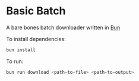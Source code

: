 # Basic Batch

A bare bones batch downloader written in [Bun](https://bun.sh)

To install dependencies:

```bash
bun install
```

To run:

```bash
bun run download <path-to-file> <path-to-output>
```
